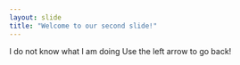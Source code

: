```yaml
---
layout: slide
title: "Welcome to our second slide!"
---
```

I do not know what I am doing
Use the left arrow to go back!
